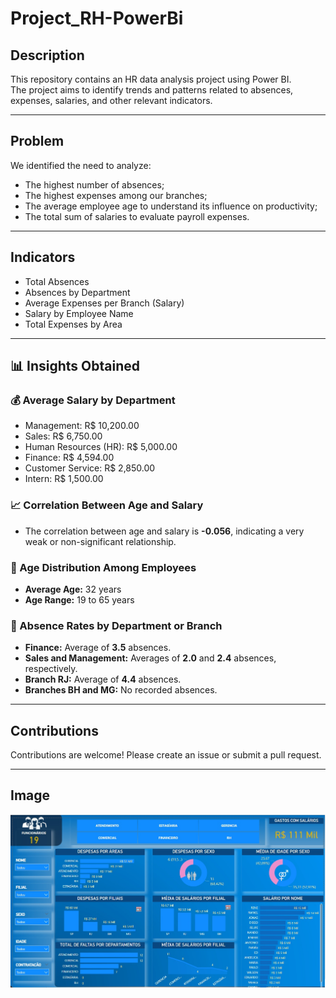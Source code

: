 # Project_RH-PowerBi  

## Description  

This repository contains an HR data analysis project using Power BI.  
The project aims to identify trends and patterns related to absences, expenses, salaries, and other relevant indicators.  

---

## Problem  

We identified the need to analyze:  
- The highest number of absences;  
- The highest expenses among our branches;  
- The average employee age to understand its influence on productivity;  
- The total sum of salaries to evaluate payroll expenses.  

---

## Indicators  

- Total Absences  
- Absences by Department  
- Average Expenses per Branch (Salary)  
- Salary by Employee Name  
- Total Expenses by Area  

---

## 📊 Insights Obtained  

### 💰 Average Salary by Department  
- Management: R$ 10,200.00  
- Sales: R$ 6,750.00  
- Human Resources (HR): R$ 5,000.00  
- Finance: R$ 4,594.00  
- Customer Service: R$ 2,850.00  
- Intern: R$ 1,500.00  

### 📈 Correlation Between Age and Salary  
- The correlation between age and salary is **-0.056**, indicating a very weak or non-significant relationship.  

### 👥 Age Distribution Among Employees  
- **Average Age:** 32 years  
- **Age Range:** 19 to 65 years  

### 📅 Absence Rates by Department or Branch  
- **Finance:** Average of **3.5** absences.  
- **Sales and Management:** Averages of **2.0** and **2.4** absences, respectively.  
- **Branch RJ:** Average of **4.4** absences.  
- **Branches BH and MG:** No recorded absences.  

---

## Contributions  

Contributions are welcome! Please create an issue or submit a pull request.  

---

## Image  
![Dashboard Image](https://github.com/jaianaaraujo/Project_RH-PowerBi/raw/main/imagem%20do%20dashboard.jpeg)